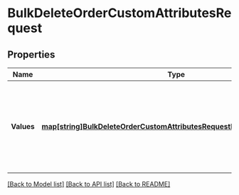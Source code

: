 # BulkDeleteOrderCustomAttributesRequest

## Properties
Name | Type | Description | Notes
------------ | ------------- | ------------- | -------------
**Values** | [**map[string]BulkDeleteOrderCustomAttributesRequestDeleteCustomAttribute**](BulkDeleteOrderCustomAttributesRequestDeleteCustomAttribute.md) | A map of requests that correspond to individual delete operations for custom attributes. | [default to null]

[[Back to Model list]](../README.md#documentation-for-models) [[Back to API list]](../README.md#documentation-for-api-endpoints) [[Back to README]](../README.md)

